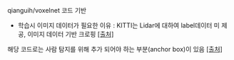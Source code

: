 qianguih/voxelnet 코드 기반 
- 학습시 이미지 데이터가 필요한 이유 : KITTI는 Lidar에 대하여 label데이터 미 제공, 이미지 데이터 기반 크로핑 [[출처]](https://github.com/qianguih/voxelnet/issues/9)

해당 코드로는 사람 탐지를 위해 추가 되어야 하는 부분(anchor box)이 있음 [[출처]](https://github.com/qianguih/voxelnet/issues/32)
